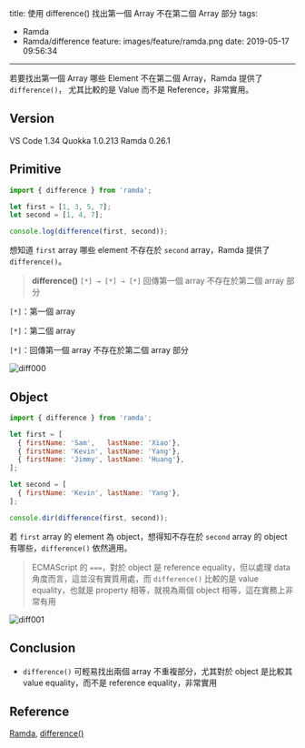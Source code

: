 title: 使用 difference() 找出第一個 Array 不在第二個 Array 部分
tags:
  - Ramda
  - Ramda/difference
feature: images/feature/ramda.png
date: 2019-05-17 09:56:34
---
若要找出第一個 Array 哪些 Element 不在第二個 Array，Ramda 提供了 `difference()`， 尤其比較的是 Value 而不是 Reference，非常實用。

<!-- more -->

## Version

VS Code 1.34
Quokka 1.0.213
Ramda 0.26.1


## Primitive

```javascript
import { difference } from 'ramda';

let first = [1, 3, 5, 7];
let second = [1, 4, 7];

console.log(difference(first, second)); 
```

想知道 `first` array 哪些 element 不存在於 `second` array，Ramda 提供了 `difference()`。

> **difference()**
> `[*] → [*] → [*]`
> 回傳第一個 array 不存在於第二個 array 部分

`[*]`：第一個 array

`[*]`：第二個 array

`[*]`：回傳第一個 array 不存在於第二個 array 部分

![diff000](/images/ramda/difference/diff000.png)

## Object

```javascript
import { difference } from 'ramda';

let first = [
  { firstName: 'Sam',   lastName: 'Xiao'},
  { firstName: 'Kevin', lastName: 'Yang'},
  { firstName: 'Jimmy', lastName: 'Huang'},
];

let second = [
  { firstName: 'Kevin', lastName: 'Yang'},
];

console.dir(difference(first, second)); 
```

若 `first` array 的 element 為 object，想得知不存在於 `second` array 的 object 有哪些，`difference()` 依然適用。

> ECMAScript 的 `===`，對於 object 是 reference equality，但以處理 data 角度而言，這並沒有實質用處，而 `difference()` 比較的是 value equality，也就是 property 相等，就視為兩個 object 相等，這在實務上非常有用

![diff001](/images/ramda/difference/diff001.png)


## Conclusion

* `difference()` 可輕易找出兩個 array 不重複部分，尤其對於 object 是比較其 value equality，而不是 reference equality，非常實用

## Reference

[Ramda](https://ramdajs.com), [difference()](https://ramdajs.com/docs/#difference)
